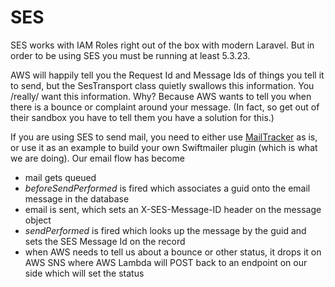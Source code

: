 # SES

SES works with IAM Roles right out of the box with modern Laravel. But in order to be using SES you must be running at least 5.3.23.

AWS will happily tell you the Request Id and Message Ids of things you tell it to send, but the SesTransport class quietly swallows this information. You /really/ want this information. Why? Because AWS wants to tell you when there is a bounce or complaint around your message. (In fact, so get out of their sandbox you have to tell them you have a solution for this.)

If you are using SES to send mail, you need to either use [MailTracker](https://github.com/jdavidbakr/mail-tracker) as is, or use it as an example to build your own Swiftmailer plugin (which is what we are doing). Our email flow has become
- mail gets queued
- *beforeSendPerformed* is fired which associates a guid onto the email message in the database
- email is sent, which sets an X-SES-Message-ID header on the message object
- *sendPerformed* is fired which looks up the message by the guid and sets the SES Message Id on the record
- when AWS needs to tell us about a bounce or other status, it drops it on AWS SNS where AWS Lambda will POST back to an endpoint on our side which will set the status
